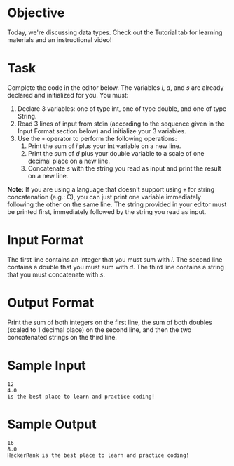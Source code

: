 # Objective
Today, we're discussing data types. Check out the Tutorial tab for learning materials and an instructional video!

# Task
Complete the code in the editor below. The variables *i*, *d*, and *s* are already declared and initialized for you. You must:
1. Declare 3 variables: one of type int, one of type double, and one of type String.
2. Read 3 lines of input from stdin (according to the sequence given in the Input Format section below) and initialize your 3 variables.
3. Use the `+` operator to perform the following operations:
    1. Print the sum of *i* plus your int variable on a new line.
    2. Print the sum of *d* plus your double variable to a scale of one decimal place on a new line.
    3. Concatenate *s* with the string you read as input and print the result on a new line. 

**Note:** If you are using a language that doesn't support using `+` for string concatenation (e.g.: C), you can just print one variable immediately following the other on the same line. The string provided in your editor must be printed first, immediately followed by the string you read as input.

# Input Format
The first line contains an integer that you must sum with *i*.
The second line contains a double that you must sum with *d*.
The third line contains a string that you must concatenate with *s*.

# Output Format
Print the sum of both integers on the first line, the sum of both doubles (scaled to 1 decimal place) on the second line, and then the two concatenated strings on the third line.

# Sample Input
```
12
4.0
is the best place to learn and practice coding!
```

# Sample Output
```
16
8.0
HackerRank is the best place to learn and practice coding!
```